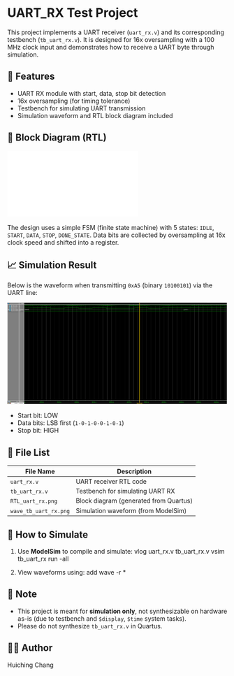 # UART_RX Test Project

This project implements a UART receiver (`uart_rx.v`) and its corresponding testbench (`tb_uart_rx.v`). It is designed for 16x oversampling with a 100 MHz clock input and demonstrates how to receive a UART byte through simulation.

## 🔧 Features

- UART RX module with start, data, stop bit detection
- 16x oversampling (for timing tolerance)
- Testbench for simulating UART transmission
- Simulation waveform and RTL block diagram included

## 🧠 Block Diagram (RTL)

![RTL Block Diagram](RTL_uart_rx.pdf)

The design uses a simple FSM (finite state machine) with 5 states: `IDLE`, `START`, `DATA`, `STOP`, `DONE_STATE`. Data bits are collected by oversampling at 16x clock speed and shifted into a register.

## 📈 Simulation Result

Below is the waveform when transmitting `0xA5` (binary `10100101`) via the UART line:

![Waveform](wave_tb_uart_rx.png)

- Start bit: LOW
- Data bits: LSB first (`1-0-1-0-0-1-0-1`)
- Stop bit: HIGH

## 📁 File List

| File Name            | Description                             |
|---------------------|-----------------------------------------|
| `uart_rx.v`          | UART receiver RTL code                  |
| `tb_uart_rx.v`       | Testbench for simulating UART RX        |
| `RTL_uart_rx.png`    | Block diagram (generated from Quartus)  |
| `wave_tb_uart_rx.png`| Simulation waveform (from ModelSim)     |

## 🧪 How to Simulate

1. Use **ModelSim** to compile and simulate:
vlog uart_rx.v tb_uart_rx.v
vsim tb_uart_rx
run -all

2. View waveforms using:
add wave -r *

## 📌 Note

- This project is meant for **simulation only**, not synthesizable on hardware as-is (due to testbench and `$display`, `$time` system tasks).
- Please do not synthesize `tb_uart_rx.v` in Quartus.

## 🧑‍💻 Author

Huiching Chang
